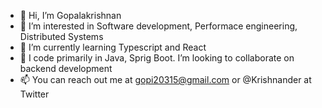 - 👋 Hi, I’m Gopalakrishnan
- 👀 I’m interested in Software development, Performace engineering, Distributed Systems
- 🌱 I’m currently learning Typescript and React
- 💞️ I code primarily in Java, Sprig Boot. I’m looking to collaborate on backend development
- 📫 You can reach out me at gopi20315@gmail.com or @Krishnander at Twitter

<!---
Krishnander/Krishnander is a ✨ special ✨ repository because its `README.md` (this file) appears on your GitHub profile.
You can click the Preview link to take a look at your changes.
--->
